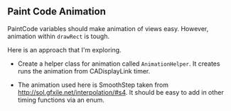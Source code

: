 ## Paint Code Animation

PaintCode variables should make animation of views easy.  However, animation within `drawRect` is tough.

Here is an approach that I'm exploring.

* Create a helper class for animation called `AnimationHelper`.  It creates runs the animation from CADisplayLink timer.  

* The animation used here is SmoothStep taken from http://sol.gfxile.net/interpolation/#s4.  It should be easy to add in other timing functions via an enum.



